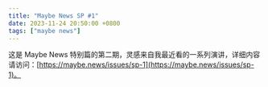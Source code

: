 ```yaml
---
title: "Maybe News SP #1"
date: 2023-11-24 20:50:00 +0800
tags: ["maybe news"]
---
```


这是 Maybe News 特别篇的第二期，灵感来自我最近看的一系列演讲，详细内容请访问：[https://maybe.news/issues/sp-1](https://maybe.news/issues/sp-1)。
